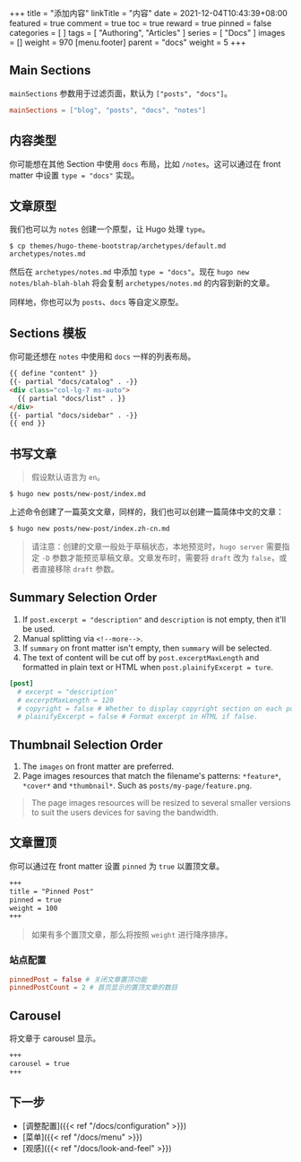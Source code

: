 +++
title = "添加内容"
linkTitle = "内容"
date = 2021-12-04T10:43:39+08:00
featured = true
comment = true
toc = true
reward = true
pinned = false
categories = [
]
tags = [
  "Authoring",
  "Articles"
]
series = [
  "Docs"
]
images = []
weight = 970
[menu.footer]
  parent = "docs"
  weight = 5
+++

## Main Sections

`mainSections` 参数用于过滤页面，默认为 `["posts", "docs"]`。

```toml {title="config/_default/params.toml"}
mainSections = ["blog", "posts", "docs", "notes"]
```

## 内容类型

你可能想在其他 Section 中使用 `docs` 布局，比如 `/notes`。这可以通过在 front matter 中设置 `type = "docs"` 实现。 

## 文章原型

我们也可以为 `notes` 创建一个原型，让 Hugo 处理 `type`。

```shell
$ cp themes/hugo-theme-bootstrap/archetypes/default.md archetypes/notes.md
```

然后在 `archetypes/notes.md` 中添加 `type = "docs"`。现在 `hugo new notes/blah-blah-blah` 将会复制 `archetypes/notes.md` 的内容到新的文章。

同样地，你也可以为 `posts`、`docs` 等自定义原型。

## Sections 模板

你可能还想在 `notes` 中使用和 `docs` 一样的列表布局。

```html {title="layouts/notes/list.html"}
{{ define "content" }}
{{- partial "docs/catalog" . -}}
<div class="col-lg-7 ms-auto">
  {{ partial "docs/list" . }}
</div>
{{- partial "docs/sidebar" . -}}
{{ end }}
```

## 书写文章

> 假设默认语言为 `en`。

```shell
$ hugo new posts/new-post/index.md
```

上述命令创建了一篇英文文章，同样的，我们也可以创建一篇简体中文的文章：

```shell
$ hugo new posts/new-post/index.zh-cn.md
```

> 请注意：创建的文章一般处于草稿状态，本地预览时，`hugo server` 需要指定 `-D` 参数才能预览草稿文章。文章发布时，需要将 `draft` 改为 `false`，或者直接移除 `draft` 参数。

## Summary Selection Order

1. If `post.excerpt = "description"` and `description` is not empty, then it'll be used.
1. Manual splitting via <code>&lt;!--more--&gt;</code>.
1. If `summary` on front matter isn't empty, then `summary` will be selected.
1. The text of content will be cut off by `post.excerptMaxLength` and formatted in plain text or HTML when `post.plainifyExcerpt = ture`.

```toml {title="config/_default/params.toml"}
[post]
  # excerpt = "description"
  # excerptMaxLength = 120
  # copyright = false # Whether to display copyright section on each post.
  # plainifyExcerpt = false # Format excerpt in HTML if false.
```

## Thumbnail Selection Order

1. The `images` on front matter are preferred.
1. Page images resources that match the filename's patterns: `*feature*`, `*cover*` and `*thumbnail*`. Such as `posts/my-page/feature.png`.

> The page images resources will be resized to several smaller versions to suit the users devices for saving the bandwidth.

## 文章置顶

你可以通过在 front matter 设置 `pinned` 为 `true` 以置顶文章。

```markdown
+++
title = "Pinned Post"
pinned = true
weight = 100
+++
```

> 如果有多个置顶文章，那么将按照 `weight` 进行降序排序。

### 站点配置

```toml {title="config/_default/params.toml"}
pinnedPost = false # 关闭文章置顶功能
pinnedPostCount = 2 # 首页显示的置顶文章的数目
```

## Carousel

将文章于 carousel 显示。

```markdown
+++
carousel = true
+++
```

## 下一步

- [调整配置]({{< ref "/docs/configuration" >}})
- [菜单]({{< ref "/docs/menu" >}})
- [观感]({{< ref "/docs/look-and-feel" >}})
